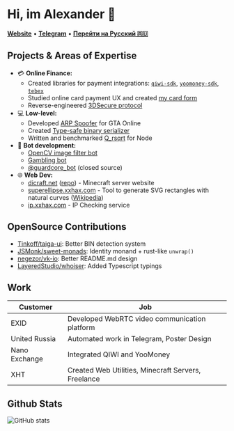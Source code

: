 # Hi, im Alexander 👋

[**Website**](https://alexxgrib.me) &bull; [**Telegram**](https://t.me/AlexXanderGrib) &bull; [**Перейти на Русский 🇷🇺**](./ru.md)


## Projects & Areas of Expertise

- 💳 **Online Finance:**
  - Created libraries for payment integrations: [`qiwi-sdk`](https://github.com/AlexXanderGrib/node-qiwi-sdk),
    [`yoomoney-sdk`](https://github.com/AlexXanderGrib/yoomoney-sdk), [`tebex`](https://github.com/AlexXanderGrib/tebex)
  - Studied online card payment UX and created [my card form](https://github.com/AlexXanderGrib/payform-react)
  - Reverse-engineered [3DSecure protocol](https://gist.github.com/AlexXanderGrib/c6670664383d8ed8cdb55cc2084cf250)
- 💻 **Low-level:**
  - Developed [ARP Spoofer](https://github.com/alexxgrib/ip-capture) for GTA Online
  - Created [Type-safe binary serializer](https://github.com/AlexXanderGrib/ts-struct)
  - Written and benchmarked [Q_rsqrt](https://github.com/alexxgrib/qrsqrt-node-benchmark) for Node
- 🤖 **Bot development:**
  - [OpenCV image filter bot](https://github.com/alexxgrib/draw-on-desk-bot)
  - [Gambling bot](https://github.com/alexxgrib/brawl-gamble-bot)
  - [@guardcore_bot](https://t.me/guardcore_bot) (closed source)
- 🌐 **Web Dev:**
  - [dicraft.net](https://dicraft.net) ([repo](https://github.com/AlexXanderGrib/dicraft.net)) - Minecraft server website
  - [superellipse.xxhax.com](https://superellipse.xxhax.com/) - Tool to generate SVG rectangles with natural curves ([Wikipedia](https://en.wikipedia.org/wiki/Superellipse))
  - [ip.xxhax.com](https://ip.xxhax.com/) - IP Checking service

## OpenSource Contributions

- [Tinkoff/taiga-ui](https://github.com/Tinkoff/taiga-ui/issues/2755): Better BIN detection system
- [JSMonk/sweet-monads](https://github.com/JSMonk/sweet-monads/pull/46): Identity monand + rust-like `unwrap()`
- [negezor/vk-io](https://github.com/negezor/vk-io/pull/489): Better README.md design
- [LayeredStudio/whoiser](https://github.com/LayeredStudio/whoiser/pull/34): Added Typescript typings

## Work

| Customer      | Job                                                 |
| ------------- | --------------------------------------------------- |
| EXID          | Developed WebRTC video communication platform       |
| United Russia | Automated work in Telegram, Poster Design           |
| Nano Exchange | Integrated QIWI and YooMoney                        |
| XHT           | Created Web Utilities, Minecraft Servers, Freelance |

## Github Stats

![GitHub stats](https://github-readme-stats.vercel.app/api?username=AlexXanderGrib&show_icons=true&theme=tokyonight)
